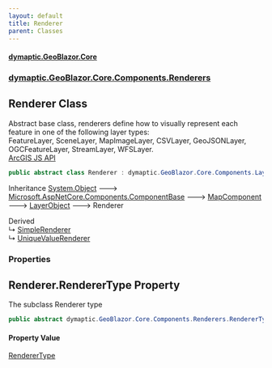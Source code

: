 ```yaml
---
layout: default
title: Renderer
parent: Classes
---
```

#### [dymaptic.GeoBlazor.Core](index.html 'index')
### [dymaptic.GeoBlazor.Core.Components.Renderers](index.html#dymaptic.GeoBlazor.Core.Components.Renderers 'dymaptic.GeoBlazor.Core.Components.Renderers')

## Renderer Class

Abstract base class, renderers define how to visually represent each feature in one of the following layer types:  
FeatureLayer, SceneLayer, MapImageLayer, CSVLayer, GeoJSONLayer, OGCFeatureLayer, StreamLayer, WFSLayer.  
<a target="_blank" href="https://developers.arcgis.com/javascript/latest/api-reference/esri-renderers-Renderer.html">ArcGIS JS API</a>

```csharp
public abstract class Renderer : dymaptic.GeoBlazor.Core.Components.Layers.LayerObject
```

Inheritance [System.Object](https://docs.microsoft.com/en-us/dotnet/api/System.Object 'System.Object') &#129106; [Microsoft.AspNetCore.Components.ComponentBase](https://docs.microsoft.com/en-us/dotnet/api/Microsoft.AspNetCore.Components.ComponentBase 'Microsoft.AspNetCore.Components.ComponentBase') &#129106; [MapComponent](dymaptic.GeoBlazor.Core.Components.MapComponent.html 'dymaptic.GeoBlazor.Core.Components.MapComponent') &#129106; [LayerObject](dymaptic.GeoBlazor.Core.Components.Layers.LayerObject.html 'dymaptic.GeoBlazor.Core.Components.Layers.LayerObject') &#129106; Renderer

Derived  
&#8627; [SimpleRenderer](dymaptic.GeoBlazor.Core.Components.Renderers.SimpleRenderer.html 'dymaptic.GeoBlazor.Core.Components.Renderers.SimpleRenderer')  
&#8627; [UniqueValueRenderer](dymaptic.GeoBlazor.Core.Components.Renderers.UniqueValueRenderer.html 'dymaptic.GeoBlazor.Core.Components.Renderers.UniqueValueRenderer')
### Properties

<a name='dymaptic.GeoBlazor.Core.Components.Renderers.Renderer.RendererType'></a>

## Renderer.RendererType Property

The subclass Renderer type

```csharp
public abstract dymaptic.GeoBlazor.Core.Components.Renderers.RendererType RendererType { get; }
```

#### Property Value
[RendererType](dymaptic.GeoBlazor.Core.Components.Renderers.RendererType.html 'dymaptic.GeoBlazor.Core.Components.Renderers.RendererType')
